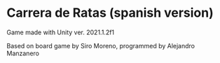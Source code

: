 # Carrera de Ratas (spanish version)

Game made with Unity ver. 2021.1.2f1

Based on board game by Siro Moreno, programmed by Alejandro Manzanero